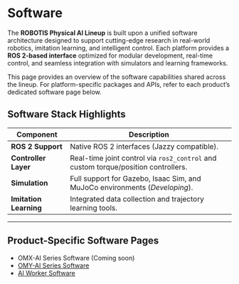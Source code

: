 # Software

The **ROBOTIS Physical AI Lineup** is built upon a unified software architecture designed to support cutting-edge research in real-world robotics, imitation learning, and intelligent control. Each platform provides a **ROS 2-based interface** optimized for modular development, real-time control, and seamless integration with simulators and learning frameworks.

This page provides an overview of the software capabilities shared across the lineup. For platform-specific packages and APIs, refer to each product’s dedicated software page below.

## Software Stack Highlights

| Component             | Description                                                                 |
|-----------------------|-----------------------------------------------------------------------------|
| **ROS 2 Support**     | Native ROS 2 interfaces (Jazzy compatible).                                 |
| **Controller Layer**  | Real-time joint control via `ros2_control` and custom torque/position controllers. |
| **Simulation**        | Full support for Gazebo, Isaac Sim, and MuJoCo environments (*Developing*). |
| **Imitation Learning**| Integrated data collection and trajectory learning tools.                   |

---

## Product-Specific Software Pages

- OMX-AI Series Software (Coming soon)
- [OMY-AI Series Software](./software_omy.md)
- [AI Worker Software](./software_ai_worker.md)
